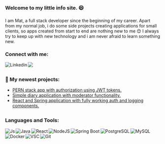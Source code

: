 ### Welcome to my little info site. :smile:

###
I am Mat, a full stack developer since the beginning of my career. Apart from my normal job, i do some side projects creating applications for small clients, so apps created from start to end are nothing new to me :blush: I always try to keep up with new technology and i am never afraid to learn something new.
<!--
I have the most experience working with React and Spring Boot, but recently i fall in love with React + NodeJs combination. 
-->
### Connect with me:
<a href="https://www.linkedin.com/in/mateusz-piorowski/"><img align="left" alt="Linkedin" src="https://img.shields.io/badge/-LinkedIn-%235d8239?logo=LinkedIn&logoColor=white&logoPosition=right&labelColor=grey" /></a>
<a href="mailto:mateuszpiorowski@gmail.com"> <img src="https://img.shields.io/badge/-Gmail-%235d8239?logo=Gmail&logoColor=white&logoPosition=right&labelColor=grey"/></a>

##
### :wrench: My newest projects:

- <a href="https://github.com/mpiorowski/pern-auth">PERN stack app with authorization using JWT tokens.</a>
- <a href="https://github.com/mpiorowski/diary-app">Simple diary application with moderator functionality.</a>
- <a href="https://github.com/mpiorowski/react-spring-auth">React and Spring application with fully working auth and logging components.</a>

##
### Languages and Tools:  

<img align="left" alt="Js" src="https://img.shields.io/badge/Languages-JavaScript-%235d8239?logo=JavaScript&logoColor=white" />  
<img align="left" alt="Java" src="https://img.shields.io/badge/Languages-Java-%235d8239?logo=Java&logoColor=white" />  
<img align="left" alt="React" src="https://img.shields.io/badge/Frameworks-React-%235d8239?logo=React&logoColor=white" />
<img align="left" alt="NodeJS" src="https://img.shields.io/badge/Frameworks-NodeJS-%235d8239?logo=Node.js&logoColor=white" />
<img align="left" alt="Spring Boot" src="https://img.shields.io/badge/Frameworks-Spring-%235d8239?logo=Spring&logoColor=white" />
<img align="left" alt="PostgreSQL" src="https://img.shields.io/badge/SQL-PostgreSQL-%235d8239?logo=PostgreSql&logoColor=white" />  


<img align="left" alt="MySQL" src="https://img.shields.io/badge/SQL-MySQL-%235d8239?logo=MySql&logoColor=white" />
<img align="left" alt="Docker" src="https://img.shields.io/badge/Tools-Docker-%235d8239?logo=Docker&logoColor=white" />
<img align="left" alt="VSC" src="https://img.shields.io/badge/Tools-VSC-%235d8239?logo=visual-studio-code&logoColor=white" />
<img align="left" alt="Git" src="https://img.shields.io/badge/Tools-Git-%235d8239?logo=Git&logoColor=white" />

<!--
**mpiorowski/mpiorowski** is a ✨ _special_ ✨ repository because its `README.md` (this file) appears on your GitHub profile.

Here are some ideas to get you started:

- 🔭 I’m currently working on ...
- 🌱 I’m currently learning ...
- 👯 I’m looking to collaborate on ...
- 🤔 I’m looking for help with ...
- 💬 Ask me about ...
- 📫 How to reach me: ...
- 😄 Pronouns: ...
- ⚡ Fun fact: ...
-->
